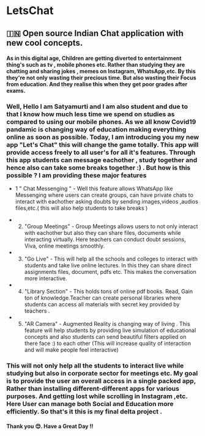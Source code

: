 # LetsChat
## 🇮🇳 Open source Indian Chat application with new cool concepts.
#### As in this digital age, Children are getting diverted to entertainment thing's such as tv , mobile phones etc. Rather than studying they are chatting and sharing jokes , memes on Instagram, WhatsApp,etc. By this they're not only wasting their precious time. But also wasting their Focus from education. And they realise this when they get poor grades after exams. 
### Well, Hello I am Satyamurti and I am also student and due to that I know how much less time we spend on studies as compared to using our mobile phones. As we all know Covid19 pandamic is changing way of education making everything online as soon as possible. Today, I am introducing you my new app "Let's Chat" this will change the game totally. This app will provide access freely to all user's for all it's features. Through this app students can message eachother , study together and hence also can take some breaks together :) . But how is this possible ? I am providing these major features


- 1  " Chat Messenging " - Well this feature allows WhatsApp like Messenging where users can create groups, can have private chats to interact with eachother asking doubts by sending images,videos ,audios files,etc.( this will also help students to take breaks )

- 2. "Group Meetings" - Group Meetings allows users to not only interact with eachother but also they can share files, documents while interacting virtually.
Here teachers can conduct doubt sessions, Viva, online meetings smoothly.

- 3. "Go Live" - This will help all the schools and colleges to interact with students and take live online lectures. In this they can share direct assignments files, document, pdfs etc. This makes the conversation more interactive. 

- 4. "Library Section" - This holds tons of online pdf books. Read, Gain ton of knowledge.Teacher can create personal libraries where students can access all materials with secret key provided by teachers .


- 5. "AR Camera" - Augmented Reality is changing way of living . This feature will help students by providing live simulation of educational concepts  and also students can send beautiful filters applied on there face :) to each other (This will increase quality of interaction and will make people feel interactive)

### This will not only help all the students to interact live while studying but also in corporate sector for meetings etc. My goal is to provide the user an overall access in a single packed app, Rather than installing different-different apps for various purposes. And getting lost while scrolling in Instagram ,etc. Here User can manage both Social and Education more efficiently. So that's it this is my final delta project .


#### Thank you 😊. Have a Great Day !!
